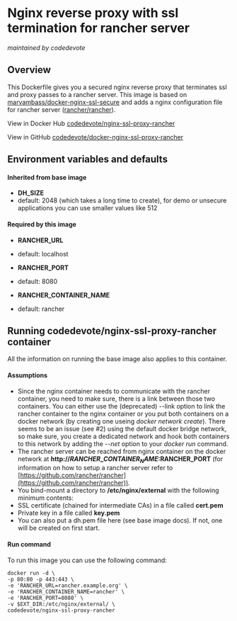 # Nginx reverse proxy with ssl termination for rancher server
_maintained by codedevote_

## Overview
This Dockerfile gives you a secured nginx reverse proxy that terminates ssl and proxy passes to a rancher server.
This image is based on [marvambass/docker-nginx-ssl-secure](https://github.com/MarvAmBass/docker-nginx-ssl-secure) and adds a nginx configuration file for rancher server ([rancher/rancher](https://github.com/rancher/rancher)).

View in Docker Hub [codedevote/nginx-ssl-proxy-rancher](https://hub.docker.com/r/codedevote/nginx-ssl-proxy-rancher/)

View in GitHub [codedevote/docker-nginx-ssl-proxy-rancher](https://github.com/codedevote/docker-nginx-ssl-proxy-rancher)

## Environment variables and defaults

#### Inherited from base image
* __DH\_SIZE__
 * default: 2048 (which takes a long time to create), for demo or unsecure applications you can use smaller values like 512

#### Required by this image
* __RANCHER\_URL__
 * default: localhost
 
* __RANCHER\_PORT__
 * default: 8080

* __RANCHER\_CONTAINER_NAME__
 * default: rancher

 
## Running codedevote/nginx-ssl-proxy-rancher container
All the information on running the base image also applies to this container. 

#### Assumptions
* Since the nginx container needs to communicate with the rancher container, you need to make sure, there is a link between those two containers. You can either use the (deprecated) --link option to link the rancher container to the nginx container or you put both containers on a docker network (by creating one useing *docker network create*). There seems to be an issue (see #2) using the default docker bridge network, so make sure, you create a dedicated network and hook both containers to this network by adding the *--net* option to your *docker run* command.
* The rancher server can be reached from nginx container on the docker network at __http://$RANCHER\_CONTAINER_NAME:$RANCHER\_PORT__ (for information on how to setup a rancher server refer to [https://github.com/rancher/rancher](https://github.com/rancher/rancher)).
* You bind-mount a directory to __/etc/nginx/external__ with the following minimum contents:
 * SSL certificate (chained for intermediate CAs) in a file called __cert.pem__
 * Private key in a file called __key.pem__
 * You can also put a dh.pem file here (see base image docs). If not, one will be created on first start.

#### Run command
To run this image you can use the following command:

    docker run -d \
    -p 80:80 -p 443:443 \
    -e 'RANCHER_URL=rancher.example.org' \
    -e 'RANCHER_CONTAINER_NAME=rancher' \
    -e 'RANCHER_PORT=8080' \
    -v $EXT_DIR:/etc/nginx/external/ \
    codedevote/nginx-ssl-proxy-rancher


